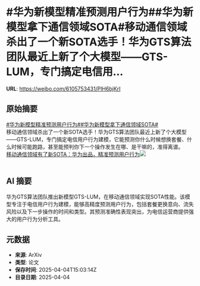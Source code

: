 # #华为新模型精准预测用户行为##华为新模型拿下通信领域SOTA#移动通信领域杀出了一个新SOTA选手！华为GTS算法团队最近上新了个大模型——GTS-LUM，专门搞定电信用...

**URL**: https://weibo.com/6105753431/PlH6bjKrI

## 原始摘要

<a href="https://m.weibo.cn/search?containerid=231522type%3D1%26t%3D10%26q%3D%23%E5%8D%8E%E4%B8%BA%E6%96%B0%E6%A8%A1%E5%9E%8B%E7%B2%BE%E5%87%86%E9%A2%84%E6%B5%8B%E7%94%A8%E6%88%B7%E8%A1%8C%E4%B8%BA%23&amp;extparam=%23%E5%8D%8E%E4%B8%BA%E6%96%B0%E6%A8%A1%E5%9E%8B%E7%B2%BE%E5%87%86%E9%A2%84%E6%B5%8B%E7%94%A8%E6%88%B7%E8%A1%8C%E4%B8%BA%23" data-hide=""><span class="surl-text">#华为新模型精准预测用户行为#</span></a><a href="https://m.weibo.cn/search?containerid=231522type%3D1%26t%3D10%26q%3D%23%E5%8D%8E%E4%B8%BA%E6%96%B0%E6%A8%A1%E5%9E%8B%E6%8B%BF%E4%B8%8B%E9%80%9A%E4%BF%A1%E9%A2%86%E5%9F%9FSOTA%23&amp;extparam=%23%E5%8D%8E%E4%B8%BA%E6%96%B0%E6%A8%A1%E5%9E%8B%E6%8B%BF%E4%B8%8B%E9%80%9A%E4%BF%A1%E9%A2%86%E5%9F%9FSOTA%23" data-hide=""><span class="surl-text">#华为新模型拿下通信领域SOTA#</span></a><br>移动通信领域杀出了一个新SOTA选手！华为GTS算法团队最近上新了个大模型——GTS-LUM，专门搞定电信用户行为建模，它能预测你什么时候想换套餐、什么时候可能跑路，甚至能预判你下一个操作发生在哪、是干嘛的，准得离谱。 <a href="https://weibo.com/ttarticle/p/show?id=2309405151705636667595" data-hide=""><span class="url-icon"><img style="width: 1rem;height: 1rem" src="https://h5.sinaimg.cn/upload/2015/09/25/3/timeline_card_small_article_default.png" referrerpolicy="no-referrer"></span><span class="surl-text">移动通信领域有了新SOTA：华为出品，精准预测用户行为</span></a><img style="" src="https://tvax4.sinaimg.cn/large/006Fd7o3gy1i04q86jq34j30rn0fkact.jpg" referrerpolicy="no-referrer"><br><br>

## AI 摘要

华为GTS算法团队推出新模型GTS-LUM，在移动通信领域实现SOTA性能。该模型专注于电信用户行为建模，能够高精度预测用户行为，包括套餐更换意向、流失风险以及下一步操作的时间和类型。其预测准确性表现突出，为电信运营商提供强大的用户行为分析工具。

## 元数据

- **来源**: ArXiv
- **类型**: 论文
- **保存时间**: 2025-04-04T15:03:14Z
- **目录日期**: 2025-04-04
